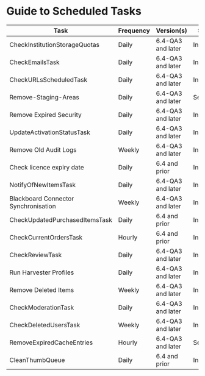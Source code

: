 # Guide to Scheduled Tasks

Task | Frequency | Version(s) | Scope
--- | --- | --- | ---
CheckInstitutionStorageQuotas | Daily | 6.4-QA3 and later | Institution
CheckEmailsTask | Daily | 6.4-QA3 and later | Institution
CheckURLsScheduledTask | Daily | 6.4-QA3 and later | Institution
Remove-Staging-Areas| Daily | 6.4-QA3 and later | Server
Remove Expired Security| Daily |6.4-QA3 and later | Institution
UpdateActivationStatusTask| Daily | 6.4-QA3 and later | Institution
Remove Old Audit Logs | Weekly | 6.4-QA3 and later | Institution
Check licence expiry date | Daily |6.4 and prior | Institution
NotifyOfNewItemsTask| Daily | 6.4-QA3 and later | Institution
Blackboard Connector Synchronisation| Weekly | 6.4-QA3 and later | Institution
CheckUpdatedPurchasedItemsTask| Daily | 6.4 and prior | Institution
CheckCurrentOrdersTask| Hourly | 6.4 and prior | Institution
CheckReviewTask | Daily | 6.4-QA3 and later | Institution
Run Harvester Profiles| Daily  | 6.4-QA3 and later | Institution
Remove Deleted Items | Weekly | 6.4-QA3 and later | Institution
CheckModerationTask| Daily | 6.4-QA3 and later | Institution
CheckDeletedUsersTask | Weekly | 6.4-QA3 and later | Institution
RemoveExpiredCacheEntries| Hourly |6.4-QA3 and later | Server
CleanThumbQueue | Daily | 6.4 and prior | Institution
